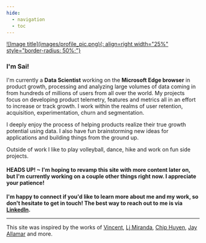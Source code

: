 ```yaml
---
hide:
  - navigation
  - toc
---
```


<a href='https://bmc.link/smuktevi'>
![Image title](images/profile_pic.png){: align=right width="25%" style="border-radius: 50%;"}
</a>

### I'm Sai!

I'm currently a **Data Scientist** working on the **Microsoft Edge browser** in product growth, processing and analyzing large volumes of data coming in from hundreds of millions of users from all over the world. My projects focus on developing product telemetry, features and metrics all in an effort to increase or track growth. I work within the realms of user retention, acquisition, experimentation, churn and segmentation.

I deeply enjoy the process of helping products realize their true growth potential using data. I also have fun brainstorming new ideas for applications and building things from the ground up.

Outside of work I like to play volleyball, dance, hike and work on fun side projects.

#### HEADS UP! ~ I'm hoping to revamp this site with more content later on, but I'm currently working on a couple other things right now. I appreciate your patience!

**I'm happy to connect if you'd like to learn more about me and my work, so don't hesitate to get in touch! The best way to reach out to me is via [LinkedIn](https://www.linkedin.com/in/smuktevi/).** 

<script type="text/javascript" src="https://cdnjs.buymeacoffee.com/1.0.0/button.prod.min.js" data-name="bmc-button" data-slug="smuktevi" data-color="#FFDD00" data-emoji=""  data-font="Cookie" data-text="Buy me a coffee!" data-outline-color="#000000" data-font-color="#000000" data-coffee-color="#ffffff" ></script>

---

<!-- <div style="display: flex; justify-content: space-between; max-width: 900px; margin: 20px auto;">

  <div style="flex: 1; margin-right: 10px; padding: 20px; background-color: #f5f5f5; border-radius: 15px; box-shadow: 0 0 20px rgba(0, 0, 0, 0.1); text-align: left;">
    <h2>The Firefly Jar Podcast by Vishu</h2>
    <p><strong>I've been working on a new side project!</strong></p>
    <p>Since time immemorial, stories have been a powerful way to learn about great endeavors, scary encounters, heartwarming tales, and enlightening experiences.</p>
    <p>Join me as I sit down with some wonderful people I’ve met over the years to listen to their stories and learn from their experiences. Together, we’ll listen, learn and grow.</p>
    
  </div>

  <div style="flex: 1; margin-left: 10px; padding: 20px; background-color: #f5f5f5; border-radius: 15px; box-shadow: 0 0 20px rgba(0, 0, 0, 0.1); text-align: left;">
      <p>In this collection of conversations, I ask a few simple questions to learn about things from my guests. Every perspective they give me is another firefly in the jar.</p>
    <p>Support me with a small tip, it would definitely encourage me and help update my podcasting resources!</p>
    <p>Check here weekly for my latest episode!
    <iframe src="https://podcasters.spotify.com/pod/show/vishu45/embed" style="border: 0; margin-top: 20px; border-radius: 15px; box-shadow: 0 0 10px rgba(0, 0, 0, 0.1); width: 100%; height: 102px;" frameborder="0" scrolling="no"></iframe>
    </p>
  </div>

</div> -->

This site was inspired by the works of [Vincent](https://koaning.io/), [Lj Miranda](https://ljvmiranda921.github.io/), [Chip Huyen](https://huyenchip.com/blog/), [Jay Allamar](https://jalammar.github.io/) and more.